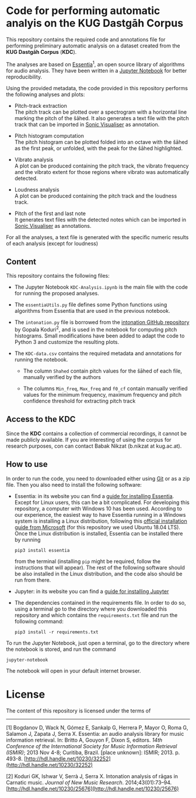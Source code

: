 # Code for performing automatic analyis on the **KUG Dastgāh Corpus**

This repository contains the required code and annotations file for performing preliminary automatic analysis on a dataset created from the **KUG Dastgāh Corpus** (**KDC**).

The analyses are based on [Essentia](https://essentia.upf.edu/)<sup>1</sup>, an open source library of algorithms for audio analysis. They have been written in a [Jupyter Notebook](https://jupyter.org/) for better reproducibility.

Using the provided metadata, the code provided in this repository performs the following analyses and plots:

- Pitch-track extraction</br>The pitch track can be plotted over a spectrogram with a horizontal line marking the pitch of the šāhed. It also generates a text file with the pitch track that can be imported in [Sonic Visualiser](https://www.sonicvisualiser.org/) as annotation.

- Pitch histogram computation</br>The pitch histogram can be plotted folded into an octave with the šāhed as the first peak, or unfolded, with the peak for the šāhed highlighted.

- Vibrato analysis</br>A plot can be produced containing the pitch track, the vibrato frequency and the vibrato extent for those regions where vibrato was automatically detected.

- Loudness analysis</br>A plot can be produced containing the pitch track and the loudness track.

- Pitch of the first and last note</br>It generates text files with the detected notes which can be imported in [Sonic Visualiser](https://www.sonicvisualiser.org/) as annotations.


For all the analyses, a text file is generated with the specific numeric results of each analysis (except for loudness)


## Content

This repository contains the following files:

- The Jupyter Notebook `KDC-Analysis.ipynb` is the main file with the code for running the proposed analyses.

- The `essentiaUtils.py` file defines some Python functions using algorithms from Essentia that are used in the previous notebook.

- The `intonation.py` file is borrowed from the [intonation GitHub repository](https://github.com/gopalkoduri/intonation) by Gopala Koduri<sup>2</sup>, and is used in the notebook for computing pitch histograms. Small modifications have been added to adapt the code to Python 3 and customize the resulting plots.

- The `KDC-data.csv` contains the required metadata and annotations for running the notebook.

  - The column `Shahed` contain pitch values for the šāhed of each file, manually verified by the authors

  - The columns `Min_freq`, `Max_freq` and `f0_cf` contain manually verified values for the minimum frequency, maximum frequency and pitch confidence threshold for extracting pitch track

## Access to the **KDC**

Since the **KDC** contains a collection of commercial recordings, it cannot be made publicly available. If you are interesting of using the corpus for research purposes, con can contact Babak Nikzat (b.nikzat at kug.ac.at).

## How to use

In order to run the code, you need to downloaded either using [Git](https://git-scm.com/) or as a zip file. Then you also need to install the following software:

- Essentia: in its website you can find a [guide for installing Essentia](https://essentia.upf.edu/installing.html). Except for Linux users, this can be a bit complicated. For developing this repository, a computer with Windows 10 has been used. According to our experience, the easiest way to have Essentia running in a Windows system is installing a Linux distribution, following this [official installation guide from Microsoft](https://docs.microsoft.com/de-de/windows/wsl/install-win10#install-your-linux-distribution-of-choice) (for this repository we used Ubuntu 18.04 LTS). Once the Linux distribution is installed, Essentia can be installed there by running
    ```
    pip3 install essentia
    ```
    from the terminal (installing `pip` might be required, follow the instructions that will appear). The rest of the following software should be also installed in the Linux distribution, and the code also should be run from there.

- Jupyter: in its website you can find a [guide for installing Jupyter](https://jupyter.org/install)

- The dependencies contained in the requirements file. In order to do so, using a terminal go to the directory where you downloaded this repository and which contains the `requirements.txt` file and run the following command:

    ```
    pip3 install -r requirements.txt
    ```

To run the Jupyter Notebook, just open a terminal, go to the directory where the notebook is stored, and run the command

```
jupyter-notebook
```

The notebook will open in your default internet browser.

# License

The content of this repository is licensed under the terms of

---
\[1\] Bogdanov D, Wack N, Gómez E, Sankalp G, Herrera P, Mayor O, Roma G, Salamon J, Zapata J, Serra X. Essentia: an audio analysis library for music information retrieval. In: Britto A, Gouyon F, Dixon S, editors. *14th Conference of the International Society for Music Information Retrieval (ISMIR)*; 2013 Nov 4-8; Curitiba, Brazil. [place unknown]: ISMIR; 2013. p. 493-8. [http://hdl.handle.net/10230/32252](http://hdl.handle.net/10230/32252)


\[2\] Koduri GK, Ishwar V, Serrà J, Serra X. Intonation analysis of rāgas in Carnatic music. *Journal of New Music Research*. 2014;43(01):73–94. [http://hdl.handle.net/10230/25676](http://hdl.handle.net/10230/25676)
